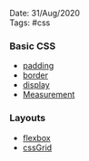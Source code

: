 Date: 31/Aug/2020  
Tags: #css

### Basic CSS
* [padding](padding.md)
* [border](border.md)
* [display](display.md)
* [Measurement](Measurement.md)

### Layouts
* [flexbox](flexbox.md)
* [cssGrid](cssGrid.md)

